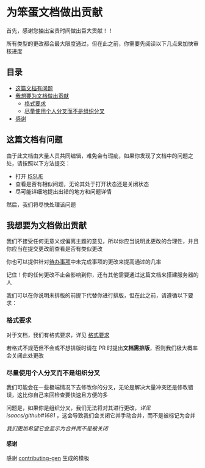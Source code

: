 # 为笨蛋文档做出贡献

首先，感谢您抽出宝贵时间做出巨大贡献！！

所有类型的更改都会最大限度通过，但在此之前，你需要先阅读以下几点来加快审核进度

## 目录

- [这篇文档有问题](#这篇文档有问题)
- [我想要为文档做出贡献](#我想要为文档做出贡献)
  - [格式要求](#格式要求)
  - [尽量使用个人分叉而不是组织分叉](#尽量使用个人分叉而不是组织分叉)
- [感谢](#感谢)

## 这篇文档有问题

由于此文档由大量人员共同编辑，难免会有瑕疵，如果你发现了文档中的问题之处，请按照以下方法提交：

- 打开 [ISSUE](https://github.com/postyizhan/NitWikit/issues)
- 查看是否有相似问题，无论其处于打开状态还是关闭状态
- 尽可能详细地提出出错的地方和问题详情

然后，我们将尽快处理该问题

## 我想要为文档做出贡献

我们不接受任何无意义或偏离主题的意见，所以你应当说明此更改的合理性，并且你应当在提交更改前查看是否有类似更改

你也可以提供针对[待办事项](https://github.com/postyizhan/NitWikit/blob/main/docs/contribution/todos.md)中未完成事项的更改来提高通过的几率

记住！你的任何更改不止会影响到你，还有其他需要通过这篇文档来搭建服务器的人

我们可以在你说明未排版的前提下代替你进行排版，但在此之前，请遵循以下要求：

### 格式要求

对于文档，我们有格式要求，详见 [格式要求](https://github.com/postyizhan/NitWikit/blob/main/docs/contribution/writing-specification/writing-specification.md)

若格式不规范但不会或不想排版时请在 PR 时提出**文档需排版**，否则我们极大概率会关闭此处更改

### 尽量使用个人分叉而不是组织分叉

我们可能会在一些极端情况下去修改你的分叉，无论是解决大量冲突还是修改错误，这比你自己来回检查要快速且方便的多

问题是，如果你是组织分叉，我们无法将对其进行更改，_详见 isaacs/github#1681_ ，这会导致我们会关闭它并手动合并，而不是被标记为合并

_我们更加希望它会显示为合并而不是被关闭_

#### 感谢

感谢 [contributing-gen](https://contributing.md/) 生成的模板
